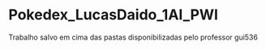# Pokedex_LucasDaido_1AI_PWI

Trabalho salvo em cima das pastas disponibilizadas pelo professor gui536
